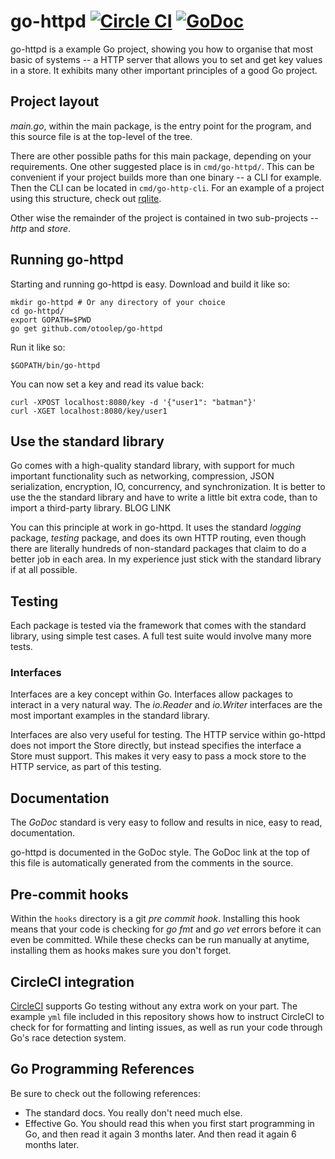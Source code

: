 go-httpd [![Circle CI](https://circleci.com/gh/otoolep/go-httpd/tree/master.svg?style=svg)](https://circleci.com/gh/otoolep/go-httpd/tree/master) [![GoDoc](https://godoc.org/github.com/otoolep/go-httpd?status.png)](https://godoc.org/github.com/otoolep/go-httpd)
======

go-httpd is a example Go project, showing you how to organise that most basic of systems -- a HTTP server that allows you to set and get key values in a store. It exhibits many other important principles of a good Go project.

## Project layout
_main.go_, within the main package, is the entry point for the program, and this source file is at the top-level of the tree.

There are other possible paths for this main package, depending on your requirements. One other suggested place is in `cmd/go-httpd/`. This can be convenient if your project builds more than one binary -- a CLI for example. Then the CLI can be located in `cmd/go-http-cli`. For an example of a project using this structure, check out [rqlite](http://github.com/rqlite/rqlite).

Other wise the remainder of the project is contained in two sub-projects -- _http_ and _store_.

## Running go-httpd
Starting and running go-httpd is easy. Download and build it like so:

```
mkdir go-httpd # Or any directory of your choice
cd go-httpd/
export GOPATH=$PWD
go get github.com/otoolep/go-httpd
```

Run it like so:

```
$GOPATH/bin/go-httpd
```

You can now set a key and read its value back:

```
curl -XPOST localhost:8080/key -d '{"user1": "batman"}'
curl -XGET localhost:8080/key/user1
```

## Use the standard library
Go comes with a high-quality standard library, with support for much important functionality such as networking, compression, JSON serialization, encryption, IO, concurrency, and synchronization. It is better to use the the standard library and have to write a little bit extra code, than to import a third-party library. BLOG LINK

You can this principle at work in go-httpd. It uses the standard _logging_ package, _testing_ package, and does its own HTTP routing, even though there are literally hundreds of non-standard packages that claim to do a better job in each area. In my experience just stick with the standard library if at all possible.

## Testing
Each package is tested via the framework that comes with the standard library, using simple test cases. A full test suite would involve many more tests.

### Interfaces
Interfaces are a key concept within Go. Interfaces allow packages to interact in a very natural way. The _io.Reader_ and _io.Writer_ interfaces are the most important examples in the standard library.

Interfaces are also very useful for testing. The HTTP service within go-httpd does not import the Store directly, but instead specifies the interface a Store must support. This makes it very easy to pass a mock store to the HTTP service, as part of this testing.

## Documentation
The _GoDoc_ standard is very easy to follow and results in nice, easy to read, documentation.

go-httpd is documented in the GoDoc style. The GoDoc link at the top of this file is automatically generated from the comments in the source.

## Pre-commit hooks
Within the `hooks` directory is a git _pre commit hook_. Installing this hook means that your code is checking for _go fmt_ and _go vet_ errors before it can even be committed. While these checks can be run manually at anytime, installing them as hooks makes sure you don't forget.

## CircleCI integration
[CircleCI](http://www.circleci.com) supports Go testing without any extra work on your part. The example `yml` file included in this repository shows how to instruct CircleCI to check for for formatting and linting issues, as well as run your code through Go's race detection system.

## Go Programming References
Be sure to check out the following references:
* The standard docs. You really don't need much else.
* Effective Go. You should read this when you first start programming in Go, and then read it again 3 months later. And then read it again 6 months later.

